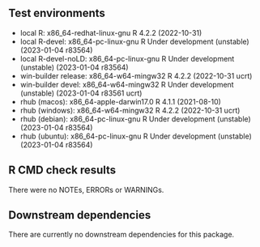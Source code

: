 ## Test environments
* local R:             x86_64-redhat-linux-gnu R 4.2.2 (2022-10-31)
* local R-devel:       x86_64-pc-linux-gnu     R Under development (unstable) (2023-01-04 r83564)
* local R-devel-noLD:  x86_64-pc-linux-gnu     R Under development (unstable) (2023-01-04 r83564)
* win-builder release: x86_64-w64-mingw32      R 4.2.2 (2022-10-31 ucrt)
* win-builder devel:   x86_64-w64-mingw32      R Under development (unstable) (2023-01-04 r83561 ucrt)
* rhub (macos):        x86_64-apple-darwin17.0 R 4.1.1 (2021-08-10)
* rhub (windows):      x86_64-w64-mingw32      R 4.2.2 (2022-10-31 ucrt)
* rhub (debian):       x86_64-pc-linux-gnu     R Under development (unstable) (2023-01-04 r83564)
* rhub (ubuntu):       x86_64-pc-linux-gnu     R Under development (unstable) (2023-01-04 r83564)

## R CMD check results
There were no NOTEs, ERRORs or WARNINGs. 

## Downstream dependencies
There are currently no downstream dependencies for this package.
